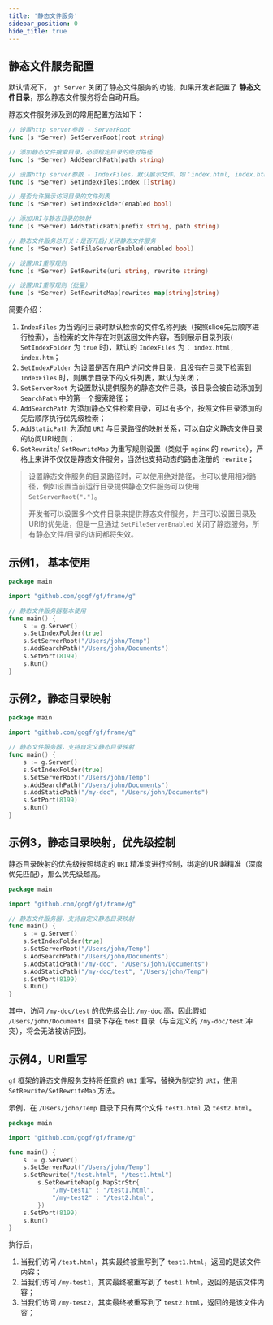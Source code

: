 ```yaml
---
title: '静态文件服务'
sidebar_position: 0
hide_title: true
---
```


## 静态文件服务配置

默认情况下， `gf Server` 关闭了静态文件服务的功能，如果开发者配置了 **静态文件目录**，那么静态文件服务将会自动开启。

静态文件服务涉及到的常用配置方法如下：

```go
// 设置http server参数 - ServerRoot
func (s *Server) SetServerRoot(root string)

// 添加静态文件搜索目录，必须给定目录的绝对路径
func (s *Server) AddSearchPath(path string)

// 设置http server参数 - IndexFiles，默认展示文件，如：index.html, index.htm
func (s *Server) SetIndexFiles(index []string)

// 是否允许展示访问目录的文件列表
func (s *Server) SetIndexFolder(enabled bool)

// 添加URI与静态目录的映射
func (s *Server) AddStaticPath(prefix string, path string)

// 静态文件服务总开关：是否开启/关闭静态文件服务
func (s *Server) SetFileServerEnabled(enabled bool)

// 设置URI重写规则
func (s *Server) SetRewrite(uri string, rewrite string)

// 设置URI重写规则（批量）
func (s *Server) SetRewriteMap(rewrites map[string]string)

```

简要介绍：

1. `IndexFiles` 为当访问目录时默认检索的文件名称列表（按照slice先后顺序进行检索），当检索的文件存在时则返回文件内容，否则展示目录列表( `SetIndexFolder` 为 `true` 时)，默认的 `IndexFiles` 为： `index.html, index.htm`；
2. `SetIndexFolder` 为设置是否在用户访问文件目录，且没有在目录下检索到 `IndexFiles` 时，则展示目录下的文件列表，默认为关闭；
3. `SetServerRoot` 为设置默认提供服务的静态文件目录，该目录会被自动添加到 `SearchPath` 中的第一个搜索路径；
4. `AddSearchPath` 为添加静态文件检索目录，可以有多个，按照文件目录添加的先后顺序执行优先级检索；
5. `AddStaticPath` 为添加 `URI` 与目录路径的映射关系，可以自定义静态文件目录的访问URI规则；
6. `SetRewrite`/ `SetRewriteMap` 为重写规则设置（类似于 `nginx` 的 `rewrite`），严格上来讲不仅仅是静态文件服务，当然也支持动态的路由注册的 `rewrite`；

> 设置静态文件服务的目录路径时，可以使用绝对路径，也可以使用相对路径，例如设置当前运行目录提供静态文件服务可以使用 `SetServerRoot(".")`。
>
> 开发者可以设置多个文件目录来提供静态文件服务，并且可以设置目录及URI的优先级，但是一旦通过 `SetFileServerEnabled` 关闭了静态服务，所有静态文件/目录的访问都将失效。

## 示例1， 基本使用

```go
package main

import "github.com/gogf/gf/frame/g"

// 静态文件服务器基本使用
func main() {
    s := g.Server()
    s.SetIndexFolder(true)
    s.SetServerRoot("/Users/john/Temp")
    s.AddSearchPath("/Users/john/Documents")
    s.SetPort(8199)
    s.Run()
}

```

## 示例2，静态目录映射

```go
package main

import "github.com/gogf/gf/frame/g"

// 静态文件服务器，支持自定义静态目录映射
func main() {
    s := g.Server()
    s.SetIndexFolder(true)
    s.SetServerRoot("/Users/john/Temp")
    s.AddSearchPath("/Users/john/Documents")
    s.AddStaticPath("/my-doc", "/Users/john/Documents")
    s.SetPort(8199)
    s.Run()
}

```

## 示例3，静态目录映射，优先级控制

静态目录映射的优先级按照绑定的 `URI` 精准度进行控制，绑定的URI越精准（深度优先匹配），那么优先级越高。

```go
package main

import "github.com/gogf/gf/frame/g"

// 静态文件服务器，支持自定义静态目录映射
func main() {
    s := g.Server()
    s.SetIndexFolder(true)
    s.SetServerRoot("/Users/john/Temp")
    s.AddSearchPath("/Users/john/Documents")
    s.AddStaticPath("/my-doc", "/Users/john/Documents")
    s.AddStaticPath("/my-doc/test", "/Users/john/Temp")
    s.SetPort(8199)
    s.Run()
}

```

其中，访问 `/my-doc/test` 的优先级会比 `/my-doc` 高，因此假如 `/Users/john/Documents` 目录下存在 `test` 目录（与自定义的 `/my-doc/test` 冲突），将会无法被访问到。

## 示例4，URI重写

`gf` 框架的静态文件服务支持将任意的 `URI` 重写，替换为制定的 `URI`，使用 `SetRewrite/SetRewriteMap` 方法。

示例，在 `/Users/john/Temp` 目录下只有两个文件 `test1.html` 及 `test2.html`。

```go
package main

import "github.com/gogf/gf/frame/g"

func main() {
    s := g.Server()
    s.SetServerRoot("/Users/john/Temp")
    s.SetRewrite("/test.html", "/test1.html")
        s.SetRewriteMap(g.MapStrStr{
            "/my-test1" : "/test1.html",
            "/my-test2" : "/test2.html",
        })
    s.SetPort(8199)
    s.Run()
}

```

执行后，

1. 当我们访问 `/test.html`，其实最终被重写到了 `test1.html`，返回的是该文件内容；
2. 当我们访问 `/my-test1`，其实最终被重写到了 `test1.html`，返回的是该文件内容；
3. 当我们访问 `/my-test2`，其实最终被重写到了 `test2.html`，返回的是该文件内容；